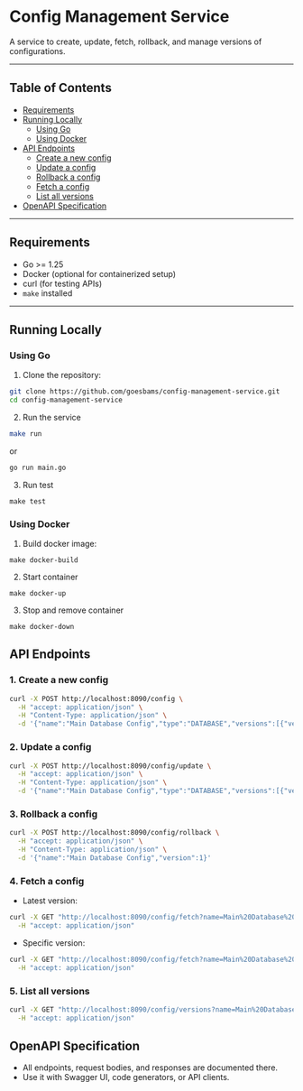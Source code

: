 # Config Management Service

A service to create, update, fetch, rollback, and manage versions of configurations.

---

## Table of Contents

- [Requirements](#requirements)  
- [Running Locally](#running-locally)  
  - [Using Go](#using-go)  
  - [Using Docker](#using-docker)  
- [API Endpoints](#api-endpoints)  
  - [Create a new config](#1-create-a-new-config)  
  - [Update a config](#2-update-a-config)  
  - [Rollback a config](#3-rollback-a-config)  
  - [Fetch a config](#4-fetch-a-config)  
  - [List all versions](#5-list-all-versions)  
- [OpenAPI Specification](#openapi-specification)  

---

## Requirements

- Go >= 1.25  
- Docker (optional for containerized setup)  
- curl (for testing APIs)
- `make` installed

---

## Running Locally

### Using Go

1. Clone the repository:

```sh
git clone https://github.com/goesbams/config-management-service.git
cd config-management-service
```

2. Run the service
```sh
make run
```
or
```sh
go run main.go
```

3. Run test
```
make test
```

### Using Docker

1. Build docker image:

```
make docker-build
```
2. Start container
```
make docker-up
```
3. Stop and remove container
```
make docker-down
```

## API Endpoints
### 1. Create a new config

```bash
curl -X POST http://localhost:8090/config \
  -H "accept: application/json" \
  -H "Content-Type: application/json" \
  -d '{"name":"Main Database Config","type":"DATABASE","versions":[{"version":1,"property":{"max_limit":1000,"enabled":true}}]}'
```

### 2. Update a config

```bash
curl -X POST http://localhost:8090/config/update \
  -H "accept: application/json" \
  -H "Content-Type: application/json" \
  -d '{"name":"Main Database Config","type":"DATABASE","versions":[{"version":2,"property":{"max_limit":2000,"enabled":false}}]}'
```

### 3. Rollback a config

```bash
curl -X POST http://localhost:8090/config/rollback \
  -H "accept: application/json" \
  -H "Content-Type: application/json" \
  -d '{"name":"Main Database Config","version":1}'
```

### 4. Fetch a config

- Latest version:
```bash
curl -X GET "http://localhost:8090/config/fetch?name=Main%20Database%20Config" \
  -H "accept: application/json"
```

- Specific version:
```bash
curl -X GET "http://localhost:8090/config/fetch?name=Main%20Database%20Config&version=2" \
  -H "accept: application/json"
```

### 5. List all versions

```bash
curl -X GET "http://localhost:8090/config/versions?name=Main%20Database%20Config" \
  -H "accept: application/json"
```

## OpenAPI Specification
- All endpoints, request bodies, and responses are documented there.
- Use it with Swagger UI, code generators, or API clients.

